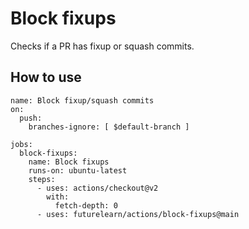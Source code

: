 # Block fixups

Checks if a PR has fixup or squash commits. 

## How to use

```
name: Block fixup/squash commits
on:
  push:
    branches-ignore: [ $default-branch ]

jobs:
  block-fixups:
    name: Block fixups
    runs-on: ubuntu-latest
    steps:
      - uses: actions/checkout@v2
        with:
          fetch-depth: 0
      - uses: futurelearn/actions/block-fixups@main
```
